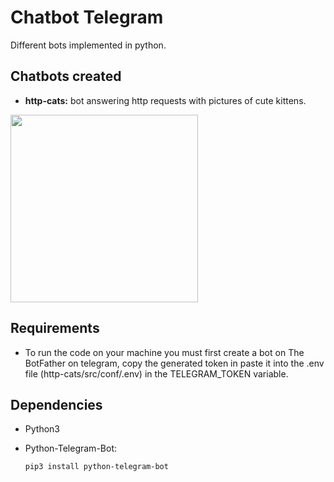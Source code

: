 # Chatbot Telegram
 Different bots implemented in python.

## Chatbots created

- **http-cats:** bot answering http requests with pictures of cute kittens. 
<img src="https://user-images.githubusercontent.com/41811634/68091119-9c0b2a80-fe5a-11e9-8a62-1013db070b33.png" width="300">

## Requirements
- To run the code on your machine you must first create a bot on The BotFather on telegram, copy the generated token in paste it into the .env file (http-cats/src/conf/.env) in the TELEGRAM_TOKEN variable.

## Dependencies

- Python3
- Python-Telegram-Bot:

    ```bash
    pip3 install python-telegram-bot
    ```


